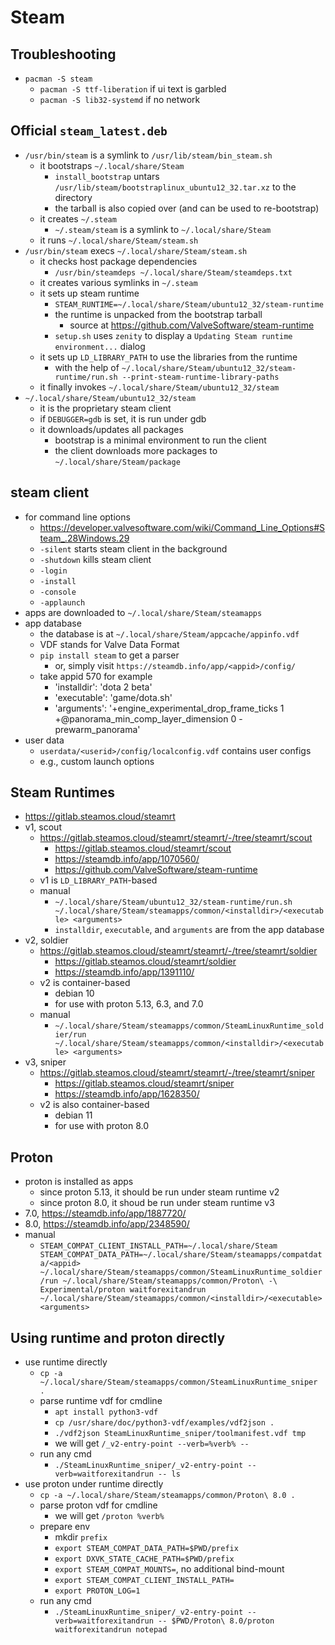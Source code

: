 Steam
=====

## Troubleshooting

- `pacman -S steam`
  - `pacman -S ttf-liberation` if ui text is garbled
  - `pacman -S lib32-systemd` if no network

## Official `steam_latest.deb`

- `/usr/bin/steam` is a symlink to `/usr/lib/steam/bin_steam.sh`
  - it bootstraps `~/.local/share/Steam`
    - `install_bootstrap` untars
      `/usr/lib/steam/bootstraplinux_ubuntu12_32.tar.xz` to the directory
    - the tarball is also copied over (and can be used to re-bootstrap)
  - it creates `~/.steam`
    - `~/.steam/steam` is a symlink to `~/.local/share/Steam`
  - it runs `~/.local/share/Steam/steam.sh`
- `/usr/bin/steam` execs `~/.local/share/Steam/steam.sh`
  - it checks host package dependencies
    - `/usr/bin/steamdeps ~/.local/share/Steam/steamdeps.txt`
  - it creates various symlinks in `~/.steam`
  - it sets up steam runtime
    - `STEAM_RUNTIME=~/.local/share/Steam/ubuntu12_32/steam-runtime`
    - the runtime is unpacked from the bootstrap tarball
      - source at <https://github.com/ValveSoftware/steam-runtime>
    - `setup.sh` uses `zenity` to display a `Updating Steam runtime
      environment...` dialog
  - it sets up `LD_LIBRARY_PATH` to use the libraries from the runtime
    - with the help of
      `~/.local/share/Steam/ubuntu12_32/steam-runtime/run.sh --print-steam-runtime-library-paths`
  - it finally invokes `~/.local/share/Steam/ubuntu12_32/steam`
- `~/.local/share/Steam/ubuntu12_32/steam`
  - it is the proprietary steam client
  - if `DEBUGGER=gdb` is set, it is run under gdb
  - it downloads/updates all packages
    - bootstrap is a minimal environment to run the client
    - the client downloads more packages to `~/.local/share/Steam/package`

## steam client

- for command line options
  - <https://developer.valvesoftware.com/wiki/Command_Line_Options#Steam_.28Windows.29>
  - `-silent` starts steam client in the background
  - `-shutdown` kills steam client
  - `-login`
  - `-install`
  - `-console`
  - `-applaunch`
- apps are downloaded to `~/.local/share/Steam/steamapps`
- app database
  - the database is at `~/.local/share/Steam/appcache/appinfo.vdf`
  - VDF stands for Valve Data Format
  - `pip install steam` to get a parser
    - or, simply visit `https://steamdb.info/app/<appid>/config/`
  - take appid 570 for example
    - 'installdir': 'dota 2 beta'
    - 'executable': 'game/dota.sh'
    - 'arguments': '+engine_experimental_drop_frame_ticks 1 +@panorama_min_comp_layer_dimension 0 -prewarm_panorama'
- user data
  - `userdata/<userid>/config/localconfig.vdf` contains user configs
  - e.g., custom launch options

## Steam Runtimes

- <https://gitlab.steamos.cloud/steamrt>
- v1, scout
  - <https://gitlab.steamos.cloud/steamrt/steamrt/-/tree/steamrt/scout>
    - <https://gitlab.steamos.cloud/steamrt/scout>
    - <https://steamdb.info/app/1070560/>
    - <https://github.com/ValveSoftware/steam-runtime>
  - v1 is `LD_LIBRARY_PATH`-based
  - manual
    - `~/.local/share/Steam/ubuntu12_32/steam-runtime/run.sh
      ~/.local/share/Steam/steamapps/common/<installdir>/<executable>
      <arguments>`
    - `installdir`, `executable`, and `arguments` are from the app database
- v2, soldier
  - <https://gitlab.steamos.cloud/steamrt/steamrt/-/tree/steamrt/soldier>
    - <https://gitlab.steamos.cloud/steamrt/soldier>
    - <https://steamdb.info/app/1391110/>
  - v2 is container-based
    - debian 10
    - for use with proton 5.13, 6.3, and 7.0
  - manual
    - `~/.local/share/Steam/steamapps/common/SteamLinuxRuntime_soldier/run
      ~/.local/share/Steam/steamapps/common/<installdir>/<executable>
      <arguments>`
- v3, sniper
  - <https://gitlab.steamos.cloud/steamrt/steamrt/-/tree/steamrt/sniper>
    - <https://gitlab.steamos.cloud/steamrt/sniper>
    - <https://steamdb.info/app/1628350/>
  - v2 is also container-based
    - debian 11
    - for use with proton 8.0

## Proton

- proton is installed as apps
  - since proton 5.13, it should be run under steam runtime v2
  - since proton 8.0, it shoud be run under steam runtime v3
- 7.0, <https://steamdb.info/app/1887720/>
- 8.0, <https://steamdb.info/app/2348590/>
- manual
  - `STEAM_COMPAT_CLIENT_INSTALL_PATH=~/.local/share/Steam
     STEAM_COMPAT_DATA_PATH=~/.local/share/Steam/steamapps/compatdata/<appid>
     ~/.local/share/Steam/steamapps/common/SteamLinuxRuntime_soldier/run
     ~/.local/share/Steam/steamapps/common/Proton\ -\ Experimental/proton
     waitforexitandrun
     ~/.local/share/Steam/steamapps/common/<installdir>/<executable>
      <arguments>`

## Using runtime and proton directly

- use runtime directly
  - `cp -a ~/.local/share/Steam/steamapps/common/SteamLinuxRuntime_sniper .`
  - parse runtime vdf for cmdline
    - `apt install python3-vdf`
    - `cp /usr/share/doc/python3-vdf/examples/vdf2json .`
    - `./vdf2json SteamLinuxRuntime_sniper/toolmanifest.vdf tmp`
    - we will get `/_v2-entry-point --verb=%verb% --`
  - run any cmd
    - `./SteamLinuxRuntime_sniper/_v2-entry-point --verb=waitforexitandrun -- ls`
- use proton under runtime directly
  - `cp -a ~/.local/share/Steam/steamapps/common/Proton\ 8.0 .`
  - parse proton vdf for cmdline
    - we will get `/proton %verb%`
  - prepare env
    - mkdir `prefix`
    - `export STEAM_COMPAT_DATA_PATH=$PWD/prefix`
    - `export DXVK_STATE_CACHE_PATH=$PWD/prefix`
    - `export STEAM_COMPAT_MOUNTS=`, no additional bind-mount
    - `export STEAM_COMPAT_CLIENT_INSTALL_PATH=`
    - `export PROTON_LOG=1`
  - run any cmd
    - `./SteamLinuxRuntime_sniper/_v2-entry-point --verb=waitforexitandrun -- $PWD/Proton\ 8.0/proton waitforexitandrun notepad`
